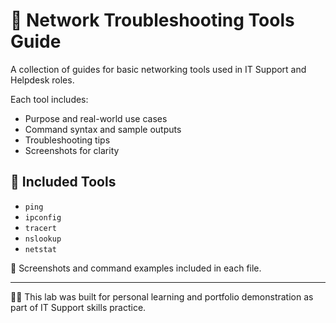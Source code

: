 # 🧰 Network Troubleshooting Tools Guide

A collection of guides for basic networking tools used in IT Support and Helpdesk roles.

Each tool includes:
- Purpose and real-world use cases
- Command syntax and sample outputs
- Troubleshooting tips
- Screenshots for clarity

## 🧪 Included Tools
- `ping`
- `ipconfig`
- `tracert`
- `nslookup`
- `netstat`

📸 Screenshots and command examples included in each file.

---

🧑‍💻 This lab was built for personal learning and portfolio demonstration as part of IT Support skills practice.
